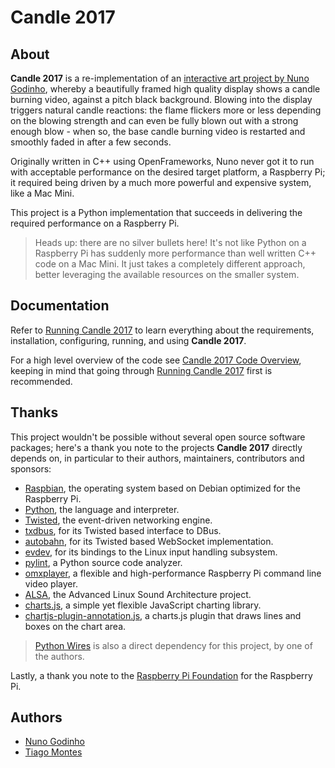 Candle 2017
===========

About
-----

**Candle 2017** is a re-implementation of an [interactive art project by Nuno Godinho](https://projects.nunogodinho.com/candle), whereby a beautifully framed high quality display shows a candle burning video, against a pitch black background. Blowing into the display triggers natural candle reactions: the flame flickers more or less depending on the blowing strength and can even be fully blown out with a strong enough blow - when so, the base candle burning video is restarted and smoothly faded in after a few seconds.

Originally written in C++ using OpenFrameworks, Nuno never got it to run with acceptable performance on the desired target platform, a Raspberry Pi; it required being driven by a much more powerful and expensive system, like a Mac Mini.

This project is a Python implementation that succeeds in delivering the required performance on a Raspberry Pi.

> Heads up: there are no silver bullets here! It's not like Python on a Raspberry Pi has suddenly more performance than well written C++ code on a Mac Mini. It just takes a completely different approach, better leveraging the available resources on the smaller system.



Documentation
-------------

Refer to [Running Candle 2017](README-running.md) to learn everything about the requirements, installation, configuring, running, and using **Candle 2017**.

For a high level overview of the code see [Candle 2017 Code Overview](README-develop.md), keeping in mind that going through [Running Candle 2017](README-running.md) first is recommended.



Thanks
------

This project wouldn't be possible without several open source software packages; here's a thank you note to the projects **Candle 2017** directly depends on, in particular to their authors, maintainers, contributors and sponsors:

* [Raspbian](https://raspbian.org), the operating system based on Debian optimized for the Raspberry Pi.
* [Python](https://www.python.org/), the language and interpreter.
* [Twisted](https://twistedmatrix.com/), the event-driven networking engine.
* [txdbus](https://pypi.python.org/pypi/txdbus), for its Twisted based interface to DBus.
* [autobahn](https://crossbar.io/autobahn/), for its Twisted based WebSocket implementation.
* [evdev](https://pypi.python.org/pypi/evdev), for its bindings to the Linux input handling subsystem.
* [pylint](https://pypi.python.org/pypi/pylint), a Python source code analyzer.
* [omxplayer](https://github.com/popcornmix/omxplayer), a flexible and high-performance Raspberry Pi command line video player.
* [ALSA](https://www.alsa-project.org/main/index.php/Main_Page), the Advanced Linux Sound Architecture project.
* [charts.js](https://www.chartjs.org), a simple yet flexible JavaScript charting library.
* [chartjs-plugin-annotation.js](https://github.com/chartjs/chartjs-plugin-annotation), a charts.js plugin that draws lines and boxes on the chart area.


> [Python Wires](https://pypi.python.org/pypi/wires/) is also a direct dependency for this project, by one of the authors.

Lastly, a thank you note to the [Raspberry Pi Foundation](https://www.raspberrypi.org) for the Raspberry Pi.



Authors
-------

* [Nuno Godinho](https://github.com/nununo)
* [Tiago Montes](https://github.com/tmontes)



